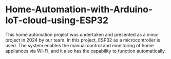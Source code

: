 # Home-Automation-with-Arduino-IoT-cloud-using-ESP32
This home automation project was undertaken and presented as a minor project in 2024 by our team. In this project,  ESP32 as a microcontroller is used. The system enables the manual control and monitoring of home appliances via Wi-Fi, and it also has the capability to function automatically. 
